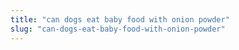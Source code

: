 ```yaml
---
title: "can dogs eat baby food with onion powder"
slug: "can-dogs-eat-baby-food-with-onion-powder"
---
```


